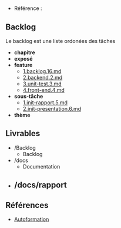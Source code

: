 #  

- Référence :   

 

## Backlog 

Le backlog est une liste ordonées des tâches 

- **chapitre** 
- **exposé** 
- **feature** 
  - [1.backlog.16.md](./Backlog/feature/1.backlog.16.md) 
  - [2.backend.2.md](./Backlog/feature/2.backend.2.md) 
  - [3.unit-test.3.md](./Backlog/feature/3.unit-test.3.md) 
  - [4.front-end.4.md](./Backlog/feature/4.front-end.4.md) 
- **sous-tâche** 
  - [1.init-rapport.5.md](./Backlog/sous-tâche/1.init-rapport.5.md) 
  - [2.init-presentation.6.md](./Backlog/sous-tâche/2.init-presentation.6.md) 
- **thème** 
## Livrables 

 

- /Backlog 
  - Backlog 
- /docs 
  - Documentation 
- /docs/rapport 
  -  
## Références 

 

- [Autoformation](#) 

